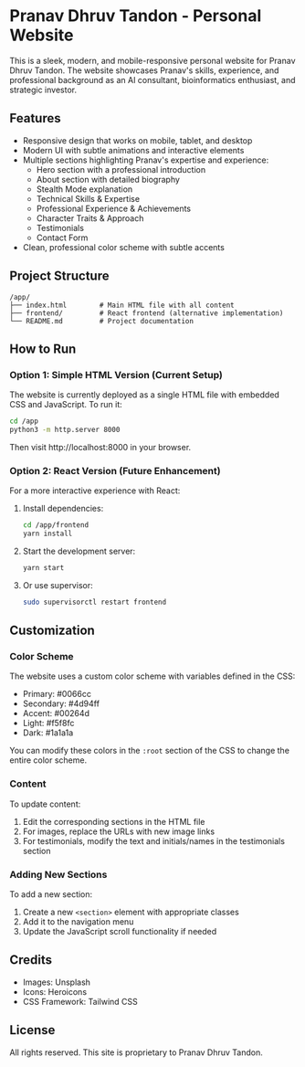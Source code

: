 # Pranav Dhruv Tandon - Personal Website

This is a sleek, modern, and mobile-responsive personal website for Pranav Dhruv Tandon. The website showcases Pranav's skills, experience, and professional background as an AI consultant, bioinformatics enthusiast, and strategic investor.

## Features

- Responsive design that works on mobile, tablet, and desktop
- Modern UI with subtle animations and interactive elements
- Multiple sections highlighting Pranav's expertise and experience:
  - Hero section with a professional introduction
  - About section with detailed biography
  - Stealth Mode explanation
  - Technical Skills & Expertise
  - Professional Experience & Achievements
  - Character Traits & Approach
  - Testimonials
  - Contact Form
- Clean, professional color scheme with subtle accents

## Project Structure

```
/app/
├── index.html        # Main HTML file with all content
├── frontend/         # React frontend (alternative implementation)
└── README.md         # Project documentation
```

## How to Run

### Option 1: Simple HTML Version (Current Setup)

The website is currently deployed as a single HTML file with embedded CSS and JavaScript. To run it:

```bash
cd /app
python3 -m http.server 8000
```

Then visit http://localhost:8000 in your browser.

### Option 2: React Version (Future Enhancement)

For a more interactive experience with React:

1. Install dependencies:
   ```bash
   cd /app/frontend
   yarn install
   ```

2. Start the development server:
   ```bash
   yarn start
   ```

3. Or use supervisor:
   ```bash
   sudo supervisorctl restart frontend
   ```

## Customization

### Color Scheme

The website uses a custom color scheme with variables defined in the CSS:

- Primary: #0066cc
- Secondary: #4d94ff
- Accent: #00264d
- Light: #f5f8fc
- Dark: #1a1a1a

You can modify these colors in the `:root` section of the CSS to change the entire color scheme.

### Content

To update content:

1. Edit the corresponding sections in the HTML file
2. For images, replace the URLs with new image links
3. For testimonials, modify the text and initials/names in the testimonials section

### Adding New Sections

To add a new section:

1. Create a new `<section>` element with appropriate classes
2. Add it to the navigation menu
3. Update the JavaScript scroll functionality if needed

## Credits

- Images: Unsplash
- Icons: Heroicons
- CSS Framework: Tailwind CSS

## License

All rights reserved. This site is proprietary to Pranav Dhruv Tandon.